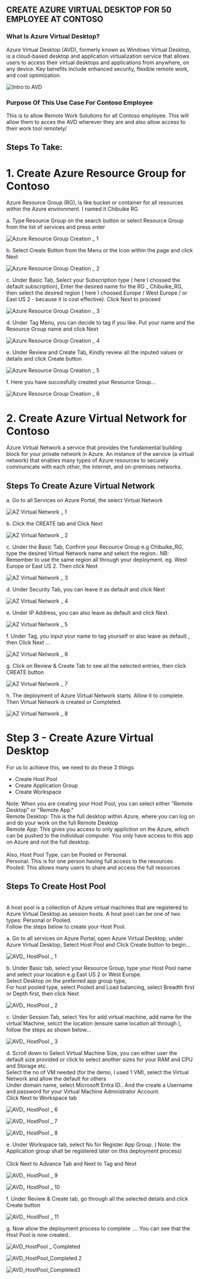 ## CREATE AZURE VIRTUAL DESKTOP FOR 50 EMPLOYEE AT CONTOSO

### What Is Azure Virtual Desktop?
Azure Virtual Desktop (AVD), formerly known as Windows Virtual Desktop, is a cloud-based desktop and application virtualization service that allows users to access their virtual desktops and applications from anywhere, on any device. Key benefits include enhanced security, flexible remote work, and cost optimization.

![Intro to AVD](https://github.com/user-attachments/assets/e2826460-c50e-4247-807d-265053b98513)

### Purpose Of This Use Case For Contoso Employee
This is to allow Remote Work Solutions for all Contoso employee. This will allow them to acces the AVD wherever they are and also allow access to their work tool remotely/

## Steps To Take:
# 1. Create Azure Resource Group for Contoso
Azure Resource Group (RG), is like bucket or container for all resources within the Azure environment. I named it Chibuike RG 

a. Type Resource Group on the search button or select Resource Group from the list of services and press enter 

![Azure Resource Group Creation  _ 1](https://github.com/user-attachments/assets/0b5638fe-3520-4add-9efe-bcaf2c72c95d)

b. Select Create Button from the Menu or the Icon within the page and click Next

![Azure Resource Group Creation  _ 2](https://github.com/user-attachments/assets/bd6dae10-3cc0-4742-8ebb-c3c398ff4e32)


c.  Under Basic Tab, Select your Subscription type ( here I chossed the default subscription), Enter the desired name for the RG _ Chibuike_RG, then select the desired region ( here I choosed Europe / West Europe / or East US 2 - because it is cost effective). Click Next to proceed

![Azure Resource Group Creation  _ 3](https://github.com/user-attachments/assets/d52b9400-18e6-4525-bcc3-4c524ccebc91)

d. Under Tag Menu, you can decide to tag if you like. Put your name and the Resource Group name and click Next 

![Azure Resource Group Creation  _ 4](https://github.com/user-attachments/assets/0af77641-d665-47cb-b7a1-e163c9e424eb)

e. Under Review and Create Tab, Kindly review all the inputed values or details and click Create button

![Azure Resource Group Creation  _ 5](https://github.com/user-attachments/assets/13b121fd-2481-4e81-ba75-b50dab2d9a4f)

f. Here you have succesfully created your Resource Group... 

![Azure Resource Group Creation  _ 6](https://github.com/user-attachments/assets/3e28bdc3-3f69-4ef4-909e-69ff199dea5b)


# 2. Create Azure Virtual Network for Contoso
Azure Virtual Network a service that provides the fundamental building block for your private network in Azure. An instance of the service (a virtual network)  that enables many types of Azure resources to securely communicate with each other, the internet, and on-premises networks.

## Steps To Create Azure Virtual Network

a.  Go to all Services on Azure Portal, the select Virtual Network 

![AZ Virtual Network _ 1](https://github.com/user-attachments/assets/15f9be21-51d6-417e-9c6f-4729c46dc476)


b.  Click the CREATE tab and Click Next 

![AZ Virtual Network _ 2](https://github.com/user-attachments/assets/2c58bb86-b78f-4ef8-aebb-171f256b4eeb)


c.   Under the Basic Tab, Confirm your Recource Group e.g Chibuike_RG, type the desired Virtual Network name and select the region..
NB: Remember to use the same region all through your deployment. eg. West Europe or East US 2. Then click Next

![AZ Virtual Network _ 3](https://github.com/user-attachments/assets/0b28252b-f308-4677-9443-7969238b2b50)


d.   Under Security Tab, you can leave it as default and click Next 

![AZ Virtual Network _ 4](https://github.com/user-attachments/assets/15a673fb-2c4c-44a7-adf8-6a92677d62ec)


e.   Under IP Address, you can also leave as default and click Next.

![AZ Virtual Network _ 5](https://github.com/user-attachments/assets/a4cf268f-eefb-4176-b774-3aa169f527c5)


f.   Under Tag, you input your name to tag yourself or also leave as default , then Click Next ...

![AZ Virtual Network _ 6](https://github.com/user-attachments/assets/a40fc928-c57c-4a20-bba1-55c6436a1a55)


g.   Click on Review & Create Tab to see all the selected entries, then click CREATE button 

![AZ Virtual Network _ 7](https://github.com/user-attachments/assets/a8a8c43e-f1d0-46e8-b09e-523b9d5fb467)


h.   The deployment of Azure Virtual Network starts. Allow it to complete. Then Virtual Network is created or Completed.

![AZ Virtual Network _ 8](https://github.com/user-attachments/assets/a3eecbee-244c-42c3-bc69-2b12b40b169d)


# Step 3 - Create Azure Virtual Desktop

For us to achieve this, we need to do these 3 things
* Create Host Pool
* Create Application Group
* Create Workspace

Note: When you are creating your Host Pool, you can select either "Remote Desktop" or "Remote App."
<br/> Remote Desktop: This is the full desktop within Azure, where you can log on and do your work on the full Remote Desktop
<br/> Remote App: This gives you access to only appliction on the Azure, which can be pushed to the individual computer. You only have access to this app on Azure and not the full desktop. 
<br/> 
<br/> Also, Host Pool Type, can be Pooled or Personal. 
<br/> Personal: This is for one person having full access to the resources 
<br/> Pooled: This allows many users to share and access the full resources 


## Steps To Create Host Pool
<br/> A host pool is a collection of Azure virtual machines that are registered to Azure Virtual Desktop as session hosts. A host pool can be one of two types: Personal or Pooled.
<br/> Follow the steps below to create your Host Pool. 

a.    Go to all services on Azure Portal, open Azure Virtual Desktop, under Azure Virtual Desktop, Select Host Pool and Click Create button to begin...

![AVD_ HostPool _ 1](https://github.com/user-attachments/assets/9f281398-d17a-41ca-9bbb-167e7a4975fe)


b.    Under Basic tab, select your Resource Group, type your Host Pool name and select your location e.g East US 2 or West Europe. <br/> Select Desktop on the preferred app group type, <br/> For host pooled type, select Pooled and Load balancing, select Breadth first or Depth first, then click Next

![AVD_ HostPool _ 2](https://github.com/user-attachments/assets/acea3c82-a796-4262-bc41-afbe03d8a524)


c.     Under Session Tab, select Yes  for add virtual machine, add name for the virtual Machine, selcct the location (ensure same location all through ), follow the steps as shown below... 

![AVD_ HostPool _ 3](https://github.com/user-attachments/assets/c0f3301a-bdbe-4470-a2af-01b717ee3744)



d.      Scroll down to Select Virtual Machine Size, you can either user the default size provided or click to select another sizes for your RAM and CPU and Storage etc. 
        <br/> Select the no of VM needed (for the demo, I used 1 VM), select the Virtual Network and allow the default for others 
        <br/> Under domain name, select Microsoft Entra ID.. And the create a Username and password for your Virtual Machine Admnistrator Account.
        <br/> Click Next to Workspace tab

![AVD_ HostPool _ 6](https://github.com/user-attachments/assets/47215d8e-149a-49f3-bc08-102146947505)


![AVD_ HostPool _ 7](https://github.com/user-attachments/assets/299f0c9b-6588-481b-9fcf-4881c777d2c7)


![AVD_ HostPool _ 8](https://github.com/user-attachments/assets/1393be67-519e-4fa8-8cc2-8c94d9632c27)



e.      Under Workspace tab, select No for Register App Group. ( Note: the Application group shall be registered later on this deployment process)  
        <br/> Click Next to Advance Tab and Next to Tag and Next 


![AVD_ HostPool _ 9](https://github.com/user-attachments/assets/4ac19ae8-8308-4743-8f39-b49bbd012f73)


![AVD_ HostPool _ 10](https://github.com/user-attachments/assets/853939dd-c02f-4d72-879a-8451c6421821)



f.     Under Review & Create tab, go through all the selected details and click Create button 

![AVD_ HostPool _ 11](https://github.com/user-attachments/assets/fcf0b69a-634c-493d-90a1-e9e7581f8770)



g.    Now allow the deployment process to complete .... You can see that the Host Pool is now created..


![AVD_HostPool _ Completed](https://github.com/user-attachments/assets/121720be-c04a-4c15-a70a-e4259200becb)


![AVD_HostPool_Completed 2](https://github.com/user-attachments/assets/c59c5450-fd87-4688-a87c-147fd5e5d15e)


![AVD_HostPool_Completed3](https://github.com/user-attachments/assets/b2e7c78a-0266-4845-a33f-35a0a97bd7f8)






















































